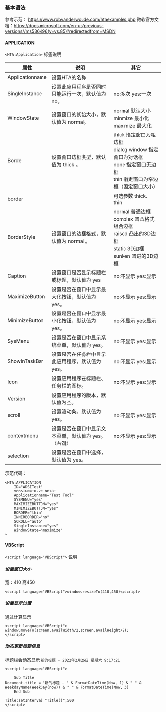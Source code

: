 ### 基本语法
参考示范： https://www.robvanderwoude.com/htaexamples.php
微软官方文档：https://docs.microsoft.com/en-us/previous-versions//ms536496(v=vs.85)?redirectedfrom=MSDN
#### APPLICATION
`<HTA:Application>` 标签说明

| 属性      | 说明 | 其它       |
| ------------ | ---- | ---------- |
| Applicationname      |   设置HTA的名称   |      |
| SingleInstance |   设置此应用程序是否同时只能运行一次，默认值为 no。   | no:多次 yes:一次 |
| WindowState |   设置窗口的初始大小，默认值为 normal。   | normal 默认大小<br>minmize 最小化 <br>maximize 最大化 |
| Borde | 设置窗口边框类型，默认值为 thick 。 | thick 指定窗口为粗边框<br>dialog window 指定窗口为对话框<br>none 指定窗口无边框<br>thin 指定窗口为窄边框（固定窗口大小） |
| border |  | 可选参数 thick、thin |
| BorderStyle | 设置窗口的边框格式，默认值为 normal 。 | normal 普通边框 <br>complex 凹凸格式组合边框 <br>raised 凸出的3D边框 <br>static 3D边框 <br>sunken 凹进的3D边框 |
| Caption | 设置窗口是否显示标题栏或标题，默认值为 yes | no:不显示 yes:显示 |
| MaximizeButton | 设置是否在窗口中显示最大化按钮，默认值为 yes。 | no:不显示 yes:显示 |
| MinimizeButton | 设置是否在窗口中显示最小化按钮，默认值为 yes。 | no:不显示 yes:显示 |
| SysMenu | 设置是否在窗口中显示系统菜单，默认值为 yes。 | no:不显示 yes:显示 |
| ShowInTaskBar | 设置是否在任务栏中显示此应用程序，默认值为 yes。 | no:不显示 yes:显示 |
| Icon | 设置应用程序在标题栏、任务栏的图标。 | no:不显示 yes:显示 |
| Version | 设置应用程序的版本，默认值为空。 |  |
| scroll | 设置滚动条，默认值为 yes。 | no:不显示 yes:显示 |
| contextmenu | 设置是否在窗口中显示文本菜单，默认值为 yes。（右键） | no:不显示 yes:显示 |
| selection | 设置是否在窗口中选择，默认值为 yes。 |  |

示范代码： 
``` hta
<HTA:APPLICATION 
	ID="ADSITest"
	VERSION="0.20 Beta"
	Applicationname="Test Tool"
	SYSMENU="yes"
	MAXIMIZEBUTTON="yes"
	MINIMIZEBUTTON="yes"
	BORDER="thin"
	INNERBORDER="no"
	SCROLL="auto"
	SingleInstance="yes"
	WindowState="maximize"
>
```
#### VBScript
`<script language="VBScript">` 说明
##### 设置窗口大小
宽：410 高450
``` VBScript
<script language="VBScript">window.resizeTo(410,450)</script>
```

##### 设置显示位置
通过计算显示

``` VBScript
<script language="VBScript">
window.moveTo(screen.availWidth/2,screen.availHeight/2);
</script>
```

##### 动态更新标题信息
标题栏会动态显示 `新的标题 - 2022年2月26日 星期六 9:17:21`

``` VBScript
<script language="VBScript">

    Sub Title
Document.title = "新的标题 - " & FormatDateTime(Now, 1) & " " & WeekdayName(WeekDay(now)) & " " & FormatDateTime(Now, 3)
    End Sub
 
Title:setInterval "Title()",500
</script>
```
